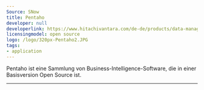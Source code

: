 ```yaml
---
Source: SNow
title: Pentaho
developer: null
developerlink: https://www.hitachivantara.com/de-de/products/data-management-analytics/pentaho-platform.html
licensingmodel: open source
logo: /logo/320px-Pentaho2.JPG
tags:
- application
---
```

Pentaho ist eine Sammlung von Business-Intelligence-Software, die in einer Basisversion Open Source ist. 

---
